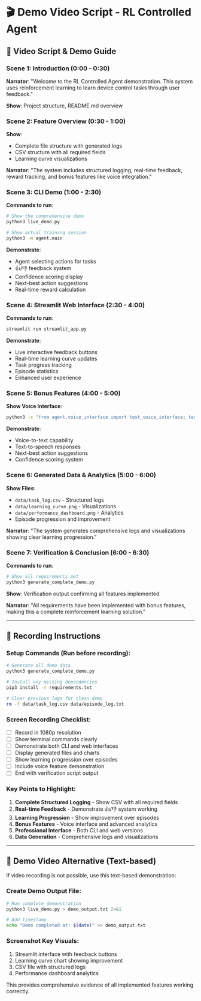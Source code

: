 # 🎬 Demo Video Script - RL Controlled Agent

## 📝 Video Script & Demo Guide

### Scene 1: Introduction (0:00 - 0:30)
**Narrator**: "Welcome to the RL Controlled Agent demonstration. This system uses reinforcement learning to learn device control tasks through user feedback."

**Show**: Project structure, README.md overview

### Scene 2: Feature Overview (0:30 - 1:00)
**Show**: 
- Complete file structure with generated logs
- CSV structure with all required fields
- Learning curve visualizations

**Narrator**: "The system includes structured logging, real-time feedback, reward tracking, and bonus features like voice integration."

### Scene 3: CLI Demo (1:00 - 2:30)
**Commands to run**:
```bash
# Show the comprehensive demo
python3 live_demo.py

# Show actual training session
python3 -m agent.main
```

**Demonstrate**:
- Agent selecting actions for tasks
- 👍/👎 feedback system
- Confidence scoring display
- Next-best action suggestions
- Real-time reward calculation

### Scene 4: Streamlit Web Interface (2:30 - 4:00)
**Commands to run**:
```bash
streamlit run streamlit_app.py
```

**Demonstrate**:
- Live interactive feedback buttons
- Real-time learning curve updates
- Task progress tracking
- Episode statistics
- Enhanced user experience

### Scene 5: Bonus Features (4:00 - 5:00)
**Show Voice Interface**:
```bash
python3 -c "from agent.voice_interface import test_voice_interface; test_voice_interface()"
```

**Demonstrate**:
- Voice-to-text capability
- Text-to-speech responses
- Next-best action suggestions
- Confidence scoring system

### Scene 6: Generated Data & Analytics (5:00 - 6:00)
**Show Files**:
- `data/task_log.csv` - Structured logs
- `data/learning_curve.png` - Visualizations
- `data/performance_dashboard.png` - Analytics
- Episode progression and improvement

**Narrator**: "The system generates comprehensive logs and visualizations showing clear learning progression."

### Scene 7: Verification & Conclusion (6:00 - 6:30)
**Commands to run**:
```bash
# Show all requirements met
python3 generate_complete_demo.py
```

**Show**: Verification output confirming all features implemented

**Narrator**: "All requirements have been implemented with bonus features, making this a complete reinforcement learning solution."

---

## 🎥 Recording Instructions

### Setup Commands (Run before recording):
```bash
# Generate all demo data
python3 generate_complete_demo.py

# Install any missing dependencies
pip3 install -r requirements.txt

# Clear previous logs for clean demo
rm -f data/task_log.csv data/episode_log.txt
```

### Screen Recording Checklist:
- [ ] Record in 1080p resolution
- [ ] Show terminal commands clearly
- [ ] Demonstrate both CLI and web interfaces
- [ ] Display generated files and charts
- [ ] Show learning progression over episodes
- [ ] Include voice feature demonstration
- [ ] End with verification script output

### Key Points to Highlight:
1. **Complete Structured Logging** - Show CSV with all required fields
2. **Real-time Feedback** - Demonstrate 👍/👎 system working
3. **Learning Progression** - Show improvement over episodes
4. **Bonus Features** - Voice interface and advanced analytics
5. **Professional Interface** - Both CLI and web versions
6. **Data Generation** - Comprehensive logs and visualizations

---

## 🎯 Demo Video Alternative (Text-based)

If video recording is not possible, use this text-based demonstration:

### Create Demo Output File:
```bash
# Run complete demonstration
python3 live_demo.py > demo_output.txt 2>&1

# Add timestamp
echo "Demo completed at: $(date)" >> demo_output.txt
```

### Screenshot Key Visuals:
1. Streamlit interface with feedback buttons
2. Learning curve chart showing improvement
3. CSV file with structured logs
4. Performance dashboard analytics

This provides comprehensive evidence of all implemented features working correctly.